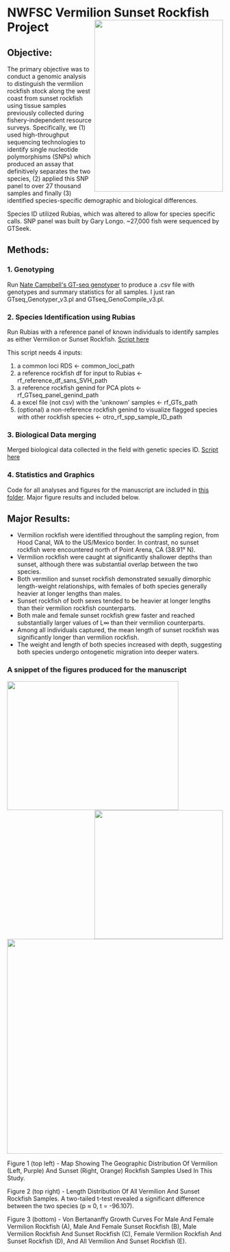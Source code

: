 # NWFSC Vermilion Sunset Rockfish Project  <img src="https://github.com/anita-wray/vermilion_sunset_gtseq/assets/82060951/92b658c9-0002-4587-b02d-a86940768350" width="300" height="400" align="right">


## Objective:

The primary objective was to conduct a genomic analysis to distinguish the vermilion rockfish stock along the west coast from sunset rockfish using tissue samples previously collected during fishery-independent resource surveys. Specifically, we (1) used high-throughput sequencing technologies to identify single nucleotide polymorphisms (SNPs) which produced an assay that definitively separates the two species, (2) applied this SNP panel to over 27 thousand samples and finally (3) identified species-specific demographic and biological differences.

Species ID utilized Rubias, which was altered to allow for species specific calls. SNP panel was built by Gary Longo. ~27,000 fish were sequenced by GTSeek.


## Methods:

### 1. Genotyping
Run [Nate Campbell's GT-seq genotyper](https://github.com/GTseq/GTseq-Pipeline) to produce a .csv file with genotypes and summary statistics for all samples. I just ran GTseq_Genotyper_v3.pl and GTseq_GenoCompile_v3.pl.

### 2. Species Identification using Rubias
Run Rubias with a reference panel of known individuals to identify samples as either Vermilion or Sunset Rockfish. [Script here](https://github.com/anita-wray/vermilion_sunset_gtseq/blob/main/RUBIAS/VMRF_rubias_PCA.R)

This script needs 4 inputs:
1. a common loci RDS <- common_loci_path
2. a reference rockfish df for input to Rubias <- rf_reference_df_sans_SVH_path
3. a reference rockfish genind for PCA plots <- rf_GTseq_panel_genind_path
4. a excel file (not csv) with the 'unknown' samples <- rf_GTs_path
5. (optional) a non-reference rockfish genind to visualize flagged species with other rockfish species <- otro_rf_spp_sample_ID_path

### 3. Biological Data merging
Merged biological data collected in the field with genetic species ID. [Script here]()

### 4. Statistics and Graphics
Code for all analyses and figures for the manuscript are included in [this folder](https://github.com/anita-wray/vermilion_sunset_gtseq/tree/main/FIGURES_STATISTICS). Major figure results and included below.

## Major Results:
- Vermilion rockfish were identified throughout the sampling region, from Hood Canal, WA to the US/Mexico border. In contrast, no sunset rockfish were encountered north of Point Arena, CA (38.91° N).
- Vermilion rockfish were caught at significantly shallower depths than sunset, although there was substantial overlap between the two species.
- Both vermilion and sunset rockfish demonstrated sexually dimorphic length-weight relationships, with females of both species generally heavier at longer lengths than males.
- Sunset rockfish of both sexes tended to be heavier at longer lengths than their vermilion rockfish counterparts.
- Both male and female sunset rockfish grew faster and reached substantially larger values of L∞ than their vermilion counterparts.
- Among all individuals captured, the mean length of sunset rockfish was significantly longer than vermilion rockfish.
- The weight and length of both species increased with depth, suggesting both species undergo ontogenetic migration into deeper waters.

### A snippet of the figures produced for the manuscript
<img src="https://github.com/anita-wray/vermilion_sunset_gtseq/assets/82060951/641740c1-560a-42e1-b04e-dcbb3f699bbc" width="400" height="300" align="left">
<img src="https://github.com/anita-wray/vermilion_sunset_gtseq/assets/82060951/a7e843c0-a90a-4fd2-814e-44308254f665" width="300" height="300" align="right">
<p align="center">
  <img src="https://github.com/anita-wray/vermilion_sunset_gtseq/assets/82060951/189bc373-1822-4de6-ad9a-275199f877da" width="700" height="500" align="center">
</p>

Figure 1 (top left) - Map Showing The Geographic Distribution Of Vermilion (Left, Purple) And Sunset (Right, Orange) Rockfish Samples Used In This Study.

Figure 2 (top right) - Length Distribution Of All Vermilion And Sunset Rockfish Samples. A two-tailed t-test revealed a significant difference between the two species (p ≈ 0, t = -96.107).

Figure 3 (bottom) - Von Bertananffy Growth Curves For Male And Female Vermilion Rockfish (A), Male And Female Sunset Rockfish (B), Male Vermilion Rockfish And Sunset Rockfish (C), Female Vermilion Rockfish And Sunset Rockfish (D), And All Vermilion And Sunset Rockfish (E).
